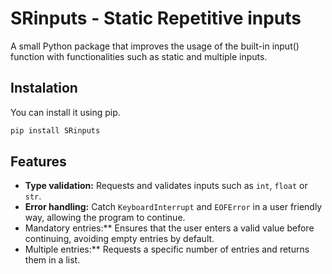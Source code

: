# SRinputs - Static Repetitive inputs

A small Python package that improves the usage of the built-in input() function with functionalities such as static and multiple inputs.

## Instalation

You can install it using pip.

```bash
pip install SRinputs
```

## Features

* **Type validation:** Requests and validates inputs such as `int`, `float` or `str`.
* **Error handling:** Catch `KeyboardInterrupt` and `EOFError` in a user friendly way, allowing the program to continue.
* Mandatory entries:** Ensures that the user enters a valid value before continuing, avoiding empty entries by default.
* Multiple entries:** Requests a specific number of entries and returns them in a list.
